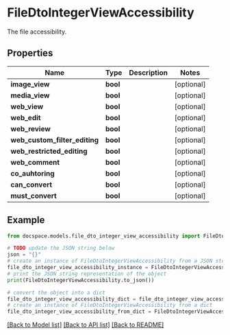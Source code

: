 # FileDtoIntegerViewAccessibility

The file accessibility.

## Properties

Name | Type | Description | Notes
------------ | ------------- | ------------- | -------------
**image_view** | **bool** |  | [optional] 
**media_view** | **bool** |  | [optional] 
**web_view** | **bool** |  | [optional] 
**web_edit** | **bool** |  | [optional] 
**web_review** | **bool** |  | [optional] 
**web_custom_filter_editing** | **bool** |  | [optional] 
**web_restricted_editing** | **bool** |  | [optional] 
**web_comment** | **bool** |  | [optional] 
**co_auhtoring** | **bool** |  | [optional] 
**can_convert** | **bool** |  | [optional] 
**must_convert** | **bool** |  | [optional] 

## Example

```python
from docspace.models.file_dto_integer_view_accessibility import FileDtoIntegerViewAccessibility

# TODO update the JSON string below
json = "{}"
# create an instance of FileDtoIntegerViewAccessibility from a JSON string
file_dto_integer_view_accessibility_instance = FileDtoIntegerViewAccessibility.from_json(json)
# print the JSON string representation of the object
print(FileDtoIntegerViewAccessibility.to_json())

# convert the object into a dict
file_dto_integer_view_accessibility_dict = file_dto_integer_view_accessibility_instance.to_dict()
# create an instance of FileDtoIntegerViewAccessibility from a dict
file_dto_integer_view_accessibility_from_dict = FileDtoIntegerViewAccessibility.from_dict(file_dto_integer_view_accessibility_dict)
```
[[Back to Model list]](../README.md#documentation-for-models) [[Back to API list]](../README.md#documentation-for-api-endpoints) [[Back to README]](../README.md)


